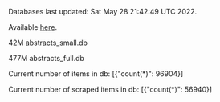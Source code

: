 Databases last updated: Sat May 28 21:42:49 UTC 2022. 

Available [here](https://github.com/cbeauhilton/ash-db/releases).


42M	abstracts_small.db

477M	abstracts_full.db

Current number of items in db:
[{"count(*)": 96904}]

Current number of scraped items in db:
[{"count(*)": 56940}]
